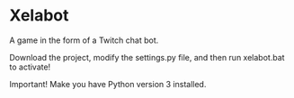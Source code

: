 # Xelabot
A game in the form of a Twitch chat bot.

Download the project, modify the settings.py file, and then run xelabot.bat to activate!

Important! Make you have Python version 3 installed.
